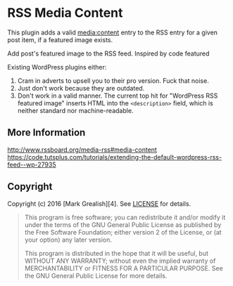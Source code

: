 # RSS Media Content
This plugin adds a valid [media:content][1] entry to the RSS entry for a given post item, if a featured image exists.

Add post's featured image to the RSS feed. Inspired by code featured

Existing WordPress plugins either:

1. Cram in adverts to upsell you to their pro version. Fuck that noise.
2. Just don't work because they are outdated.
3. Don't work in a valid manner. The current top hit for "WordPress RSS featured image" inserts HTML into the `<description>` field, which is neither standard nor machine-readable.

## More Information
<http://www.rssboard.org/media-rss#media-content>  
<https://code.tutsplus.com/tutorials/extending-the-default-wordpress-rss-feed--wp-27935>

## Copyright
Copyright (c) 2016 [Mark Grealish][4]. See [LICENSE](LICENSE) for details.

> This program is free software; you can redistribute it and/or modify
> it under the terms of the GNU General Public License as published by
> the Free Software Foundation; either version 2 of the License, or
> (at your option) any later version.
>
> This program is distributed in the hope that it will be useful,
> but WITHOUT ANY WARRANTY; without even the implied warranty of
> MERCHANTABILITY or FITNESS FOR A PARTICULAR PURPOSE.  See the
> GNU General Public License for more details.

[1]: http://www.rssboard.org/media-rss#media-content "media:content"
